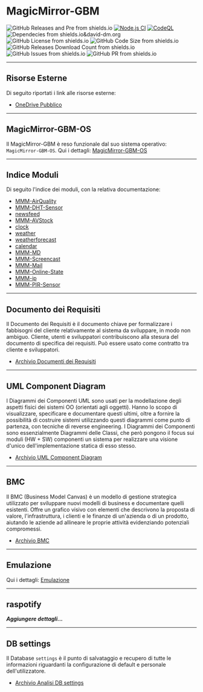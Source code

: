 # MagicMirror-GBM

![GitHub Releases and Pre from shields.io](https://img.shields.io/github/v/release/AndreaGrandieri/MagicMirror-GBM?include_prereleases)
[![Node.js CI](https://github.com/AndreaGrandieri/MagicMirror-GBM/actions/workflows/node.js.yml/badge.svg)](https://github.com/AndreaGrandieri/MagicMirror-GBM/actions/workflows/node.js.yml)
[![CodeQL](https://github.com/AndreaGrandieri/MagicMirror-GBM/actions/workflows/codeql-analysis.yml/badge.svg)](https://github.com/AndreaGrandieri/MagicMirror-GBM/actions/workflows/codeql-analysis.yml)
![Dependecies from shields.io&david-dm.org](https://img.shields.io/david/AndreaGrandieri/MagicMirror-GBM?path=src)
![GitHub License from shields.io](https://img.shields.io/github/license/AndreaGrandieri/MagicMirror-GBM)
![GitHub Code Size from shields.io](https://img.shields.io/github/languages/code-size/AndreaGrandieri/MagicMirror-GBM)
![GitHub Releases Download Count from shields.io](https://img.shields.io/github/downloads/AndreaGrandieri/MagicMirror-GBM/total)
![GitHub Issues from shields.io](https://img.shields.io/github/issues/AndreaGrandieri/MagicMirror-GBM)
![GitHub PR from shields.io](https://img.shields.io/github/issues-pr/AndreaGrandieri/MagicMirror-GBM)

---

## Risorse Esterne

Di seguito riportati i link alle risorse esterne:

- [OneDrive Pubblico](https://1drv.ms/u/s!AmstWNn8EkEuhJJGwNbAYBMuLQ6aEQ?e=HI0WOz)

---

## MagicMirror-GBM-OS

Il MagicMirror-GBM è reso funzionale dal suo sistema operativo: `MagicMirror-GBM-OS`.
Qui i dettagli: [MagicMirror-GBM-OS](pages/MagicMirror-GBM-OS.md)

---

## Indice Moduli

Di seguito l'indice dei moduli, con la relativa documentazione:

- [MMM-AirQuality](pages/DocumentazioneModuli/MMM-AirQuality/MMM-AirQuality.md)
- [MMM-DHT-Sensor](pages/DocumentazioneModuli/MMM-DHT-Sensor/MMM-DHT-Sensor.md)
- [newsfeed](pages/DocumentazioneModuli/newsfeed/newsfeed.md)
- [MMM-AVStock](pages/DocumentazioneModuli/MMM-AVStock/MMM-AVStock.md)
- [clock](pages/DocumentazioneModuli/clock/clock.md)
- [weather](pages/DocumentazioneModuli/weather/weather.md)
- [weatherforecast](pages/DocumentazioneModuli/weatherforecast/weatherforecast.md)
- [calendar](pages/DocumentazioneModuli/calendar/calendar.md)
- [MMM-MD](pages/DocumentazioneModuli/MMM-MD/MMM-MD.md)
- [MMM-Screencast](pages/DocumentazioneModuli/MMM-Screencast/MMM-Screencast.md)
- [MMM-Mail](pages/DocumentazioneModuli/MMM-Mail/MMM-Mail.md)
- [MMM-Online-State](pages/DocumentazioneModuli/MMM-Online-State/MMM-Online-State.md)
- [MMM-ip](pages/DocumentazioneModuli/MMM-ip/MMM-ip.md)
- [MMM-PIR-Sensor](pages/DocumentazioneModuli/MMM-PIR-Sensor/MMM-PIR-Sensor.md)

---

## Documento dei Requisiti

Il Documento dei Requisiti è il documento chiave per formalizzare i fabbisogni del cliente relativamente al sistema da sviluppare, in modo non ambiguo. Cliente, utenti e sviluppatori contribuiscono alla stesura del documento di specifica dei requisiti. Può essere usato come contratto tra cliente e sviluppatori.

- [Archivio Documenti dei Requisiti](pages/ArchivioDocumentiDeiRequisiti.md)

---

## UML Component Diagram

I Diagrammi dei Componenti UML sono usati per la modellazione degli aspetti fisici dei sistemi OO (orientati agli oggetti). Hanno lo scopo di visualizzare, specificare e documentare questi ultimi, oltre a fornire la possibilità di costruire sistemi utilizzando questi diagrammi come punto di partenza, con tecniche di reverse engineering.
I Diagrammi dei Componenti sono essenzialmente Diagrammi delle Classi, che però pongono il focus sui moduli (HW + SW) componenti un sistema per realizzare una visione d'unico dell'implementazione statica di esso stesso.

- [Archivio UML Component Diagram](pages/ArchivioUMLComponentDiagram.md)

---

## BMC

Il BMC (Business Model Canvas) è un modello di gestione strategica utilizzato per sviluppare nuovi modelli di business e documentare quelli esistenti. Offre un grafico visivo con elementi che descrivono la proposta di valore, l'infrastruttura, i clienti e le finanze di un'azienda o di un prodotto, aiutando le aziende ad allineare le proprie attività evidenziando potenziali compromessi.

- [Archivio BMC](pages/ArchivioBMC.md)

---

## Emulazione

Qui i dettagli: [Emulazione](pages/Emulazione.md)

---

## raspotify

___Aggiungere dettagli...___

---

## DB settings

Il Database `settings` è il punto di salvataggio e recupero di tutte le informazioni riguardanti la configurazione
di default e personale dell'utilizzatore.

- [Archivio Analisi DB settings](pages/ProgettazioneDatabase_settings/ProgettazioneDatabase_settings.md)
